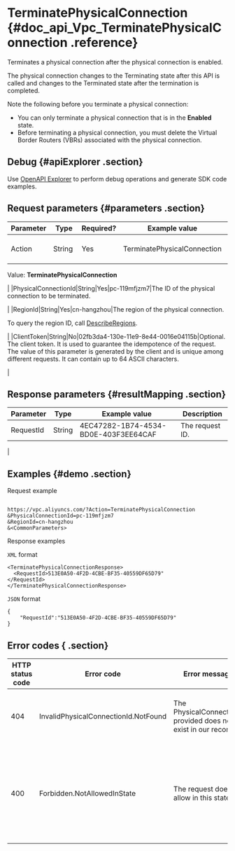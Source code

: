 # TerminatePhysicalConnection {#doc_api_Vpc_TerminatePhysicalConnection .reference}

Terminates a physical connection after the physical connection is enabled.

The physical connection changes to the Terminating state after this API is called and changes to the Terminated state after the termination is completed.

Note the following before you terminate a physical connection:

-   You can only terminate a physical connection that is in the **Enabled** state.
-   Before terminating a physical connection, you must delete the Virtual Border Routers \(VBRs\) associated with the physical connection.

## Debug {#apiExplorer .section}

Use [OpenAPI Explorer](https://api.aliyun.com/#product=Vpc&api=TerminatePhysicalConnection) to perform debug operations and generate SDK code examples.

## Request parameters {#parameters .section}

|Parameter|Type|Required?|Example value|Description|
|---------|----|---------|-------------|-----------|
|Action|String |Yes|TerminatePhysicalConnection|The name of this action.

 Value: **TerminatePhysicalConnection**

 |
|PhysicalConnectionId|String|Yes|pc-119mfjzm7|The ID of the physical connection to be terminated.

 |
|RegionId|String|Yes|cn-hangzhou|The region of the physical connection.

 To query the region ID, call [DescribeRegions](~~36063~~).

 |
|ClientToken|String|No|02fb3da4-130e-11e9-8e44-0016e04115b|Optional. The client token. It is used to guarantee the idempotence of the request. The value of this parameter is generated by the client and is unique among different requests. It can contain up to 64 ASCII characters.

 |

## Response parameters {#resultMapping .section}

|Parameter|Type|Example value|Description|
|---------|----|-------------|-----------|
|RequestId|String|4EC47282-1B74-4534-BD0E-403F3EE64CAF|The request ID.

 |

## Examples {#demo .section}

Request example

``` {#request_demo}

https://vpc.aliyuncs.com/?Action=TerminatePhysicalConnection
&PhysicalConnectionId=pc-119mfjzm7
&RegionId=cn-hangzhou
&<CommonParameters>

```

Response examples

`XML` format

``` {#xml_return_success_demo}
<TerminatePhysicalConnectionResponse>
  <RequestId>513E0A50-4F2D-4CBE-BF35-40559DF65D79"
</RequestId>
</TerminatePhysicalConnectionResponse>

```

`JSON` format

``` {#json_return_success_demo}
{
	"RequestId":"513E0A50-4F2D-4CBE-BF35-40559DF65D79"
}
```

## Error codes { .section}

|HTTP status code|Error code|Error message |Description|
|----------------|----------|--------------|-----------|
|404|InvalidPhysicalConnectionId.NotFound|The PhysicalConnectionId provided does not exist in our records.|The specified physical connection does not exist.|
|400|Forbidden.NotAllowedInState|The request does not allow in this state.|The request cannot be processed because the status of the resource does not permit this action.|


